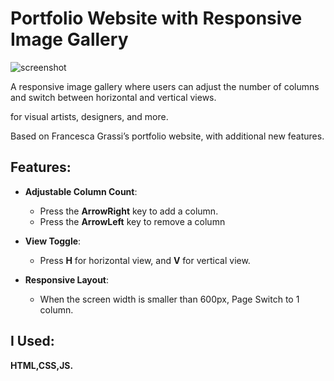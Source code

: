 # Portfolio Website with Responsive Image Gallery

![screenshot](/assets/img/screenshot.png)

A responsive image gallery where users can adjust the number of columns and switch between horizontal and vertical views.

for visual artists, designers, and more.

Based on Francesca Grassi’s portfolio website, with additional new features.

## Features:

- **Adjustable Column Count**:

  - Press the **ArrowRight** key to add a column.
  - Press the **ArrowLeft** key to remove a column

- **View Toggle**:

  - Press **H** for horizontal view, and **V** for vertical view.

- **Responsive Layout**:
  - When the screen width is smaller than 600px, Page Switch to 1 column.

## I Used:

**HTML,CSS,JS.**


